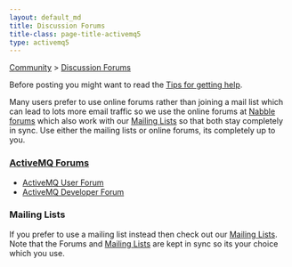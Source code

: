 ```yaml
---
layout: default_md
title: Discussion Forums 
title-class: page-title-activemq5
type: activemq5
---
```


[Community](community) > [Discussion Forums](discussion-forums)


Before posting you might want to read the [Tips for getting help](tips-for-getting-help).

Many users prefer to use online forums rather than joining a mail list which can lead to lots more email traffic so we use the online forums at [Nabble forums](http://activemq.2283324.n4.nabble.com/) which also work with our [Mailing Lists](mailing-lists) so that both stay completely in sync. Use either the mailing lists or online forums, its completely up to you.

### [ActiveMQ Forums](http://activemq.2283324.n4.nabble.com/)

*   [ActiveMQ User Forum](http://activemq.2283324.n4.nabble.com/ActiveMQ-User-f2341805.html)
*   [ActiveMQ Developer Forum](http://activemq.2283324.n4.nabble.com/ActiveMQ-Dev-f2368404.html)

### Mailing Lists

If you prefer to use a mailing list instead then check out our [Mailing Lists](mailing-lists). Note that the Forums and [Mailing Lists](mailing-lists) are kept in sync so its your choice which you use.

